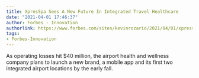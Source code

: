 ```yaml
---
title: XpresSpa Sees A New Future In Integrated Travel Healthcare
date: "2021-04-01 17:46:37"
author: Forbes - Innovation
authorlink: https://www.forbes.com/sites/kevinrozario/2021/04/01/xpresspa-sees-a-new-future-in-integrated-travel-healthcare/
tags:
- Forbes-Innovation
---
```

As operating losses hit $40 million, the airport health and wellness company plans to launch a new brand, a mobile app and its first two integrated airport locations by the early fall.